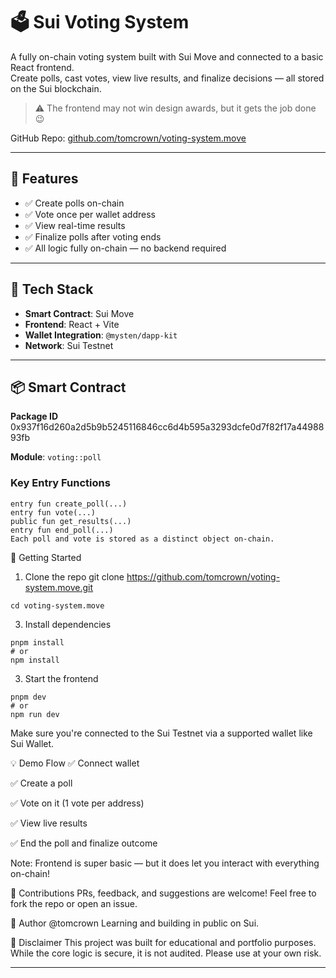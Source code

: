 # 🗳️ Sui Voting System

A fully on-chain voting system built with Sui Move and connected to a basic React frontend.  
Create polls, cast votes, view live results, and finalize decisions — all stored on the Sui blockchain.

> ⚠️ The frontend may not win design awards, but it gets the job done 😉

GitHub Repo: [github.com/tomcrown/voting-system.move](https://github.com/tomcrown/voting-system.move)

---

## 🧠 Features

- ✅ Create polls on-chain
- ✅ Vote once per wallet address
- ✅ View real-time results
- ✅ Finalize polls after voting ends
- ✅ All logic fully on-chain — no backend required

---

## 🧱 Tech Stack

- **Smart Contract**: Sui Move  
- **Frontend**: React + Vite  
- **Wallet Integration**: `@mysten/dapp-kit`  
- **Network**: Sui Testnet

---

## 📦 Smart Contract

**Package ID**  
0x937f16d260a2d5b9b5245116846cc6d4b595a3293dcfe0d7f82f17a4498893fb


**Module**: `voting::poll`

### Key Entry Functions

```move
entry fun create_poll(...)
entry fun vote(...)
public fun get_results(...)
entry fun end_poll(...)
Each poll and vote is stored as a distinct object on-chain.
```

🚀 Getting Started
1. Clone the repo
git clone https://github.com/tomcrown/voting-system.move.git

```cd voting-system.move```

3. Install dependencies
```
pnpm install
# or
npm install
```

3. Start the frontend
```
pnpm dev
# or
npm run dev
```
Make sure you're connected to the Sui Testnet via a supported wallet like Sui Wallet.


💡 Demo Flow
✅ Connect wallet

✅ Create a poll

✅ Vote on it (1 vote per address)

✅ View live results

✅ End the poll and finalize outcome

Note: Frontend is super basic — but it does let you interact with everything on-chain!

🤝 Contributions
PRs, feedback, and suggestions are welcome!
Feel free to fork the repo or open an issue.

👋 Author
@tomcrown
Learning and building in public on Sui.

🐣 Disclaimer
This project was built for educational and portfolio purposes.
While the core logic is secure, it is not audited. Please use at your own risk.

---
